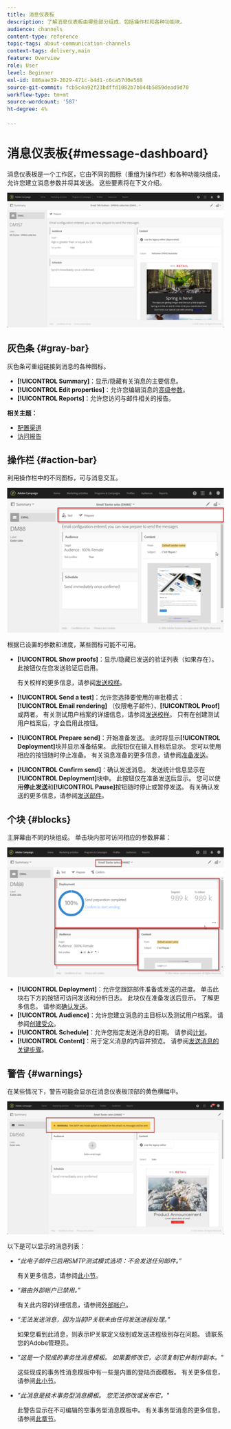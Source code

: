 ```yaml
---
title: 消息仪表板
description: 了解消息仪表板由哪些部分组成，包括操作栏和各种功能块。
audience: channels
content-type: reference
topic-tags: about-communication-channels
context-tags: delivery,main
feature: Overview
role: User
level: Beginner
exl-id: 886aae39-2029-471c-b4d1-c6ca57d0e568
source-git-commit: fcb5c4a92f23bdffd1082b7b044b5859dead9d70
workflow-type: tm+mt
source-wordcount: '587'
ht-degree: 4%

---
```


# 消息仪表板{#message-dashboard}

消息仪表板是一个工作区，它由不同的图标（重组为操作栏）和各种功能块组成，允许您建立消息参数并将其发送。 这些要素将在下文介绍。

![](assets/delivery_dashboard_2.png)

## 灰色条 {#gray-bar}

灰色条可重组链接到消息的各种图标。

* **[!UICONTROL Summary]**：显示/隐藏有关消息的主要信息。
* **[!UICONTROL Edit properties]**：允许您编辑消息的[高级参数](../../administration/using/configuring-email-channel.md#list-of-email-properties)。
* **[!UICONTROL Reports]**：允许您访问与邮件相关的报告。

**相关主题：**

* [配置渠道](../../administration/using/about-channel-configuration.md)
* [访问报告](../../reporting/using/about-dynamic-reports.md)

## 操作栏 {#action-bar}

利用操作栏中的不同图标，可与消息交互。

![](assets/delivery_dashboard_4.png)

根据已设置的参数和进度，某些图标可能不可用。

* **[!UICONTROL Show proofs]**：显示/隐藏已发送的验证列表（如果存在）。 此按钮仅在您发送验证后启用。

  有关校样的更多信息，请参阅[发送校样](../../sending/using/sending-proofs.md)。

* **[!UICONTROL Send a test]**：允许您选择要使用的审批模式：**[!UICONTROL Email rendering]** （仅限电子邮件）、**[!UICONTROL Proof]**&#x200B;或两者。 有关测试用户档案的详细信息，请参阅[发送校样](../../sending/using/sending-proofs.md)。 只有在创建测试用户档案后，才会启用此按钮。

* **[!UICONTROL Prepare send]**：开始准备发送。 此时将显示&#x200B;**[!UICONTROL Deployment]**&#x200B;块并显示准备结果。 此按钮仅在输入目标后显示。 您可以使用相应的按钮随时停止准备。 有关消息准备的更多信息，请参阅[准备发送](../../sending/using/preparing-the-send.md)。

* **[!UICONTROL Confirm send]**：确认发送消息。 发送统计信息显示在&#x200B;**[!UICONTROL Deployment]**&#x200B;块中。 此按钮仅在准备发送后显示。 您可以使用&#x200B;**停止发送**&#x200B;和&#x200B;**[!UICONTROL Pause]**&#x200B;按钮随时停止或暂停发送。 有关确认发送的更多信息，请参阅[发送邮件](../../sending/using/confirming-the-send.md)。

## 个块 {#blocks}

主屏幕由不同的块组成。 单击块内部可访问相应的参数屏幕：

![](assets/delivery_dashboard_3.png)

* **[!UICONTROL Deployment]**：允许您跟踪邮件准备或发送的进度。 单击此块右下方的按钮可访问发送和分析日志。 此块仅在准备发送后显示。 了解更多信息。 请参阅[确认发送](../../sending/using/confirming-the-send.md)。
* **[!UICONTROL Audience]**：允许您建立消息的主目标以及测试用户档案。 请参阅[创建受众](../../audiences/using/creating-audiences.md)。
* **[!UICONTROL Schedule]**：允许您指定发送消息的日期。 请参阅[计划](../../sending/using/about-scheduling-messages.md)。
* **[!UICONTROL Content]**：用于定义消息的内容并预览。 请参阅[发送消息的关键步骤](../../channels/using/key-steps-to-send-a-message.md)。

## 警告 {#warnings}

在某些情况下，警告可能会显示在消息仪表板顶部的黄色横幅中。

![](assets/delivery_dashboard_warnings.png)

以下是可以显示的消息列表：

* *“此电子邮件已启用SMTP测试模式选项：不会发送任何邮件。”*

  有关更多信息，请参阅[此小节](../../administration/using/configuring-email-channel.md#smtp-test-mode)。

* *“路由外部帐户已禁用。”*

  有关此内容的详细信息，请参阅[外部帐户](../../administration/using/external-accounts.md)。

* *“无法发送消息，因为当前IP关联未由任何发送进程处理。”*

  如果您看到此消息，则表示IP关联定义级别或发送进程级别存在问题。 请联系您的Adobe管理员。

* *”这是一个现成的事务性消息模板。 如果要修改它，必须复制它并制作副本。&quot;*

  这些现成的事务性消息模板中有一些是内置的登陆页面模板。 有关更多信息，请参阅[此小节](../../channels/using/landing-page-templates.md)。

* *”此消息是技术事务型消息模板。 您无法修改或发布它。&quot;*

  此警告显示在不可编辑的空事务型消息模板中。 有关事务型消息的更多信息，请参阅[此章节](../../channels/using/getting-started-with-transactional-msg.md)。

